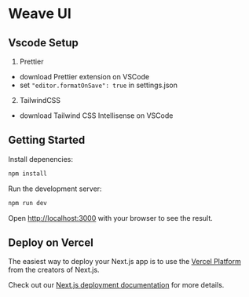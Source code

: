 # Weave UI

## Vscode Setup

1. Prettier

- download Prettier extension on VSCode
- set `"editor.formatOnSave": true` in settings.json

2. TailwindCSS

- download Tailwind CSS Intellisense on VSCode

## Getting Started

Install depenencies:

```bash
npm install
```

Run the development server:

```bash
npm run dev
```

Open [http://localhost:3000](http://localhost:3000) with your browser to see the result.

## Deploy on Vercel

The easiest way to deploy your Next.js app is to use the [Vercel Platform](https://vercel.com/new?utm_medium=default-template&filter=next.js&utm_source=create-next-app&utm_campaign=create-next-app-readme) from the creators of Next.js.

Check out our [Next.js deployment documentation](https://nextjs.org/docs/deployment) for more details.

